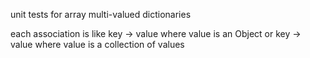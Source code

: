 unit tests for array multi-valued dictionaries

each association is  like 
	key -> value  where value is an Object 
or 
	key -> value where value is a collection of values 
 
	